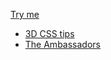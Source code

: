 [Try me](https://callumbeaney.github.io/holbein/)

- [3D CSS tips](https://garden.bradwoods.io/notes/css/3d)
- [The Ambassadors](https://en.wikipedia.org/wiki/The_Ambassadors_(Holbein))
